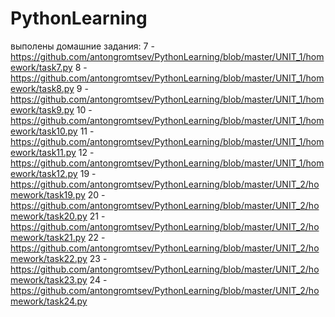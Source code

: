 # PythonLearning
выполены домашние задания:
7 -   https://github.com/antongromtsev/PythonLearning/blob/master/UNIT_1/homework/task7.py
8 -   https://github.com/antongromtsev/PythonLearning/blob/master/UNIT_1/homework/task8.py
9 -   https://github.com/antongromtsev/PythonLearning/blob/master/UNIT_1/homework/task9.py
10 -  https://github.com/antongromtsev/PythonLearning/blob/master/UNIT_1/homework/task10.py
11 -  https://github.com/antongromtsev/PythonLearning/blob/master/UNIT_1/homework/task11.py
12 -  https://github.com/antongromtsev/PythonLearning/blob/master/UNIT_1/homework/task12.py
19 -  https://github.com/antongromtsev/PythonLearning/blob/master/UNIT_2/homework/task19.py
20 -  https://github.com/antongromtsev/PythonLearning/blob/master/UNIT_2/homework/task20.py
21 -  https://github.com/antongromtsev/PythonLearning/blob/master/UNIT_2/homework/task21.py
22 -  https://github.com/antongromtsev/PythonLearning/blob/master/UNIT_2/homework/task22.py
23 -  https://github.com/antongromtsev/PythonLearning/blob/master/UNIT_2/homework/task23.py
24 -  https://github.com/antongromtsev/PythonLearning/blob/master/UNIT_2/homework/task24.py
